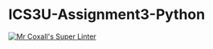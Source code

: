# ICS3U-Assignment3-Python

[![Mr Coxall's Super Linter](https://github.com/CristianoSellitto/ICS3U-Assignment3-Python/workflows/Mr%20Coxall's%20Super%20Linter/badge.svg)](https://github.com/CristianoSellitto/ICS3U-Assignment3-Python/actions/)
